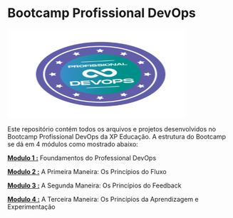 # Bootcamp Profissional DevOps 

<img src="xpe_pdo_badge.svg" width="400" height="200" class="center" />

Este repositório contém todos os arquivos e projetos desenvolvidos 
no Bootcamp Profissional DevOps da XP Educação. A estrutura do Bootcamp
se dá em 4 módulos como mostrado abaixo:

**[Modulo 1 :](./Modulo_1)** Foundamentos do Professional DevOps

**[Modulo 2 :](./Modulo_2)** A Primeira Maneira: Os Princípios do Fluxo

**[Modulo 3 :](./Modulo_3)** A Segunda Maneira: Os Princípios do Feedback

**[Modulo 4 :](./Modulo_4)** A Terceira Maneira: Os Princípios da Aprendizagem e Experimentação